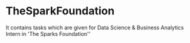 # TheSparkFoundation
It contains tasks which are given for Data Science &amp; Business Analytics Intern in 'The Sparks Foundation''
